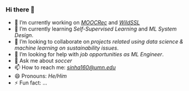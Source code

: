 ### Hi there 👋


- 🔭 I’m currently working on *[MOOCRec](https://github.com/abinashsinha330/MOOCRec)* and *[WildSSL](https://github.com/abinashsinha330/WildSSL)*
- 🌱 I’m currently learning *Self-Supervised Learning* and *ML System Design*.
- 👯 I’m looking to collaborate on *projects related using data science & machine learning on sustainability issues*.
- 🤔 I’m looking for help with *job opportunities as ML Engineer*.
- 💬 Ask me about *soccer*
- 📫 How to reach me: *sinha160@umn.edu*
- 😄 Pronouns: *He/Him*
- ⚡ Fun fact: ...
